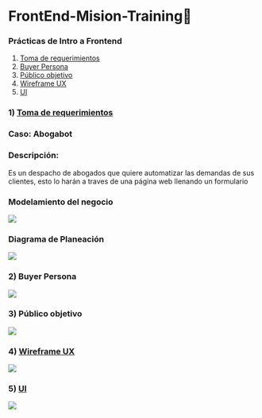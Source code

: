 # FrontEnd-Mision-Training🚀

### Prácticas de Intro a Frontend

1. [Toma de requerimientos](https://github.com/doguedogue/FrontEnd-Mision-Training/tree/main/Pr%C3%A1ctica%201/1.-Requerimientos%20Abogabot.doc)
2. [Buyer Persona](https://github.com/doguedogue/FrontEnd-Mision-Training/tree/main/Pr%C3%A1ctica%201/image/buyer_persona.png)
3. [Público objetivo](https://github.com/doguedogue/FrontEnd-Mision-Training/tree/main/Pr%C3%A1ctica%201/image/Target_Audience.jpg)
4. [Wireframe UX](https://github.com/doguedogue/FrontEnd-Mision-Training/tree/main/Pr%C3%A1ctica%201/Abogabot_Wireframe.pdf)
5. [UI](https://github.com/doguedogue/FrontEnd-Mision-Training/tree/main/Pr%C3%A1ctica%201/Abogabot_UI.pdf)

### 1) [Toma de requerimientos](https://github.com/doguedogue/FrontEnd-Mision-Training/tree/main/Pr%C3%A1ctica%201/1.-Requerimientos%20Abogabot.doc)

### Caso: Abogabot

### Descripción:

Es un despacho de abogados que quiere automatizar las demandas de sus clientes, esto lo harán a traves de una página web llenando un formulario

### Modelamiento del negocio

![](image/README/1645340728553.png)

### Diagrama de Planeación

![](image/README/1645340797031.png)

### 2) Buyer Persona

![](image/buyer_persona.png)

### 3) Público objetivo

![](image/Target_Audience.jpg)

### 4) [Wireframe UX](https://github.com/doguedogue/FrontEnd-Mision-Training/tree/main/Pr%C3%A1ctica%201/Abogabot_Wireframe.pdf)

![](image/Abogabot_Wireframe.jpg)

### 5) [UI](https://github.com/doguedogue/FrontEnd-Mision-Training/tree/main/Pr%C3%A1ctica%201/Abogabot_UI.pdf)

![](image/Abogabot_UI.jpg)
